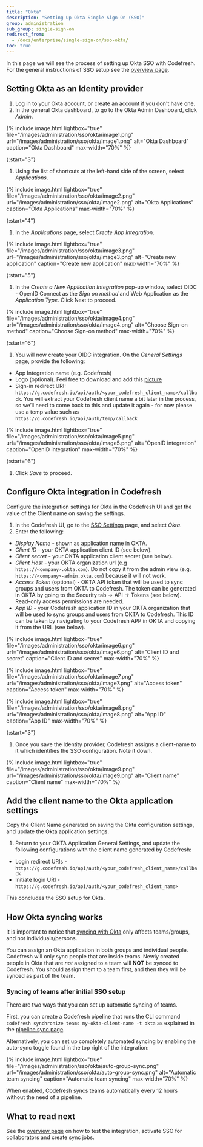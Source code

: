 ```yaml
---
title: "Okta"
description: "Setting Up Okta Single Sign-On (SSO)"
group: administration
sub_group: single-sign-on
redirect_from:
  - /docs/enterprise/single-sign-on/sso-okta/
toc: true
---
```


In this page we will see the process of setting up Okta SSO with Codefresh. For the general instructions of SSO setup
see the [overview page]({{site.baseurl}}/docs/administration/single-sign-on/sso-setup-oauth2/).

## Setting Okta as an Identity provider

1. Log in to your Okta account, or create an account if you don't have one.
1. In the general Okta dashboard, to go to the Okta Admin Dashboard, click *Admin*. 

{% include image.html 
lightbox="true" 
file="/images/administration/sso/okta/image1.png" 
url="/images/administration/sso/okta/image1.png"
alt="Okta Dashboard"
caption="Okta Dashboard"
max-width="70%"
%}

{:start="3"}
1. Using the list of shortcuts at the left-hand side of the screen, select *Applications*.

{% include image.html 
lightbox="true" 
file="/images/administration/sso/okta/image2.png" 
url="/images/administration/sso/okta/image2.png"
alt="Okta Applications"
caption="Okta Applications"
max-width="70%"
%}

{:start="4"}
1. In the *Applications* page, select *Create App Integration*.

{% include image.html 
lightbox="true" 
file="/images/administration/sso/okta/image3.png" 
url="/images/administration/sso/okta/image3.png"
alt="Create new application"
caption="Create new application"
max-width="70%"
%}

{:start="5"}
1. In the *Create a New Application Integration* pop-up window, select OIDC - OpenID Connect as the *Sign on method* and Web Application as the *Application Type*. Click Next to proceed.

{% include image.html 
lightbox="true" 
file="/images/administration/sso/okta/image4.png" 
url="/images/administration/sso/okta/image4.png"
alt="Choose Sign-on method"
caption="Choose Sign-on method"
max-width="70%"
%}

{:start="6"}
1. You will now create your OIDC integration. On the *General Settings* page, provide the following:

  * App Integration name (e.g. Codefresh)
  * Logo (optional). Feel free to download and add this [picture]({{site.baseurl}}/images/administration/sso/okta/codefresh-logo.png)
  * Sign-in redirect URI: `https://g.codefresh.io/api/auth/<your_codefresh_client_name>/callback`.
  You will extract your Codefresh client name a bit later in the process, so we’ll need to come back to this and update it again - for now please use a temp value such as `https://g.codefresh.io/api/auth/temp/callback`


{% include image.html 
lightbox="true" 
file="/images/administration/sso/okta/image5.png" 
url="/images/administration/sso/okta/image5.png"
alt="OpenID integration"
caption="OpenID integration"
max-width="70%"
%}

{:start="6"}
1. Click *Save* to proceed.

## Configure Okta integration in Codefresh
Configure the integration settings for Okta in the Codefresh UI and get the value of the Client name on saving the settings.


1. In the Codefresh UI, go to the [SSO Settings](https://g.codefresh.io/account-admin/sso) page, and select *Okta*.
1. Enter the following:

  * *Display Name* - shown as application name in OKTA.
  * *Client ID* - your OKTA application client ID (see below).
  * *Client secret* - your OKTA application client secret (see below).
  * *Client Host* - your OKTA organization url (e.g `https://<company>.okta.com`). Do not copy it from the admin view (e.g. `https://<company>-admin.okta.com`) because it will not work.
  * *Access Token* (optional) - OKTA API token that will be used to sync groups and users from OKTA to Codefresh. The token can be generated in OKTA by going to the Security tab -> API -> Tokens (see below). Read-only access permissions are needed.
  * *App ID* - your Codefresh application ID in your OKTA organization that will be used to sync groups and users from OKTA to Codefresh. This ID can be taken by navigating to your Codefresh APP in OKTA and copying it from the URL (see below).

{% include image.html 
lightbox="true" 
file="/images/administration/sso/okta/image6.png" 
url="/images/administration/sso/okta/image6.png"
alt="Client ID and secret"
caption="Client ID and secret"
max-width="70%"
%}

{% include image.html 
lightbox="true" 
file="/images/administration/sso/okta/image7.png" 
url="/images/administration/sso/okta/image7.png"
alt="Access token"
caption="Access token"
max-width="70%"
%}

{% include image.html 
lightbox="true" 
file="/images/administration/sso/okta/image8.png" 
url="/images/administration/sso/okta/image8.png"
alt="App ID"
caption="App ID"
max-width="70%"
%}

{:start="3"}
1. Once you save the Identity provider, Codefresh assigns a client-name to it which identifies the SSO configuration.
Note it down.

{% include image.html 
lightbox="true" 
file="/images/administration/sso/okta/image9.png" 
url="/images/administration/sso/okta/image9.png"
alt="Client name"
caption="Client name"
max-width="70%"
%}

## Add the client name to the Okta application settings
Copy the Client Name generated on saving the Okta configuration settings, and update the Okta application settings.

1. Return to your OKTA Application General Settings, and update the following configurations with the client name generated by Codefresh:

  * Login redirect URIs - `https://g.codefresh.io/api/auth/<your_codefresh_client_name>/callback`
  * Initiate login URI - `https://g.codefresh.io/api/auth/<your_codefresh_client_name>`

This concludes the SSO setup for Okta. 

## How Okta syncing works

It is important to notice that [syncing with Okta]({{site.baseurl}}/docs/administration/single-sign-on/sso-setup-oauth2/#syncing-of-teams-after-initial-sso-setup)
only affects teams/groups, and not individuals/persons.

You can assign an Okta application in both groups and individual people. Codefresh will only sync people that are inside teams. Newly created people in Okta that are *not* assigned to a team will **NOT** be synced to Codefresh. You should assign them to a team first, and then they will be synced as part of the team.

### Syncing of teams after initial SSO setup

There are two ways that you can set up automatic syncing of teams.

First, you can create a Codefresh pipeline that runs the CLI command `codefresh synchronize teams my-okta-client-name -t okta` as explained in the [pipeline sync page]({{site.baseurl}}/docs/administration/single-sign-on/sso-setup-oauth2/#syncing-of-teams-after-initial-sso-setup).

Alternatively, you can set up completely automated syncing by enabling the auto-sync toggle found in the top right of the integration:

{% include image.html 
lightbox="true" 
file="/images/administration/sso/okta/auto-group-sync.png" 
url="/images/administration/sso/okta/auto-group-sync.png"
alt="Automatic team syncing"
caption="Automatic team syncing"
max-width="70%"
%}

When enabled, Codefresh syncs teams automatically every 12 hours without the need of a pipeline. 

## What to read next

See the [overview page]({{site.baseurl}}/docs/administration/single-sign-on/sso-setup-oauth2/#testing-your-identity-provider) on how to test the integration, activate SSO for collaborators and create sync jobs.

